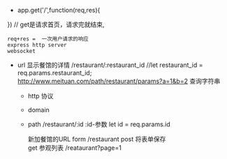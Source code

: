 - app.get('/',function(req,res){

})  // get是请求首页，请求完就结束,

    req+res =  一次用户请求的响应
    express http server
    websocket

- url 显示餐馆的详情 
    /restaurant/:restaurant_id           //let restaurant_id = req.params.restaurant_id; 
    http://www.meituan.com/path/restaurant/params?a=1&b=2
    查询字符串
    - http 协议
    - domain
    - path /restaurant/:id        :id-参数
        let id = req.params.id


        新加餐馆的URL
        form 
        /restaurant
        post        将表单保存        
        get 参观列表 /reataurant?page=1

